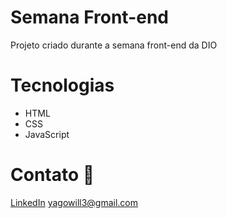 # Semana Front-end

Projeto criado durante a semana front-end da DIO

# Tecnologias

- HTML
- CSS
- JavaScript

# Contato :link:

[LinkedIn](https://www.linkedin.com/in/yagowill/) 
<yagowill3@gmail.com>
